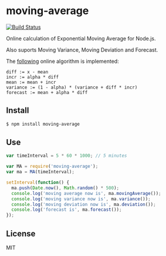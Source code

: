# moving-average

[![Build Status](https://travis-ci.org/pgte/moving-average.svg?branch=master)](https://travis-ci.org/pgte/moving-average)

Online calculation of Exponential Moving Average for Node.js.

Also suports Moving Variance, Moving Deviation and Forecast.

The [following](https://en.wikipedia.org/wiki/Moving_average#Exponential_moving_average) online algorithm is implemented:

```
diff := x - mean
incr := alpha * diff
mean := mean + incr
variance := (1 - alpha) * (variance + diff * incr)
forecast := mean + alpha * diff
```

## Install

```bash
$ npm install moving-average
```

## Use

```javascript
var timeInterval = 5 * 60 * 1000; // 5 minutes

var MA = require('moving-average');
var ma = MA(timeInterval);

setInterval(function() {
  ma.push(Date.now(), Math.random() * 500);
  console.log('moving average now is', ma.movingAverage());
  console.log('moving variance now is', ma.variance());
  console.log('moving deviation now is', ma.deviation());
  console.log('forecast is', ma.forecast());
});
```

## License

MIT
